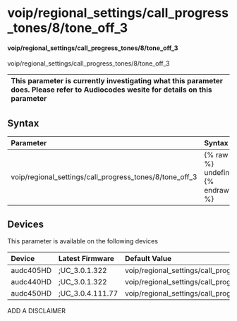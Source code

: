 ﻿---
description: voip/regional_settings/call_progress_tones/8/tone_off_3
search: false
---

# voip/regional_settings/call_progress_tones/8/tone_off_3

#### voip/regional_settings/call_progress_tones/8/tone_off_3

voip/regional_settings/call_progress_tones/8/tone_off_3


| This parameter is currently investigating what this parameter does. Please refer to Audiocodes wesite for details on this parameter | 
| :--- |

## Syntax
| Parameter | Syntax |
| :--- | :--- |
|voip/regional_settings/call_progress_tones/8/tone_off_3 | {% raw %} undefined {% endraw %}|

## Devices
This parameter is available on the following devices

| Device | Latest Firmware | Default Value |
|:---|:---|:---|
| audc405HD | ;UC_3.0.1.322 | voip/regional_settings/call_progress_tones/8/tone_off_3=0 
| audc440HD | ;UC_3.0.1.322 | voip/regional_settings/call_progress_tones/8/tone_off_3=0 
| audc450HD | ;UC_3.0.4.111.77 | voip/regional_settings/call_progress_tones/8/tone_off_3=0 

ADD A DISCLAIMER
